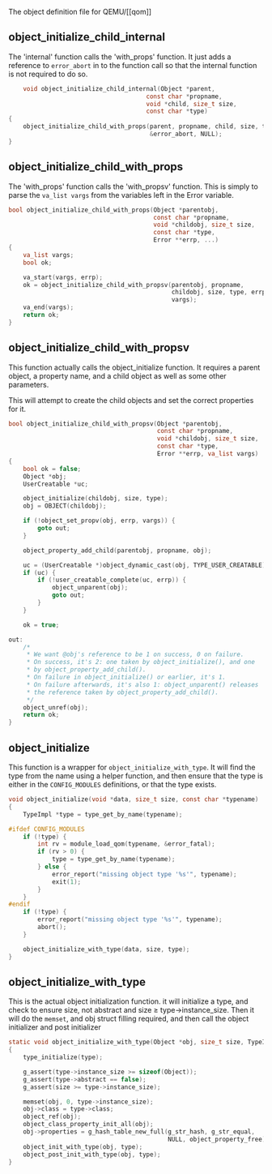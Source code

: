 The object definition file for QEMU/[[qom]]

## object_initialize_child_internal

The 'internal' function calls the 'with_props' function. It just adds a reference to `error_abort` in to the function call so that the internal function is not required to do so.

```c
	void object_initialize_child_internal(Object *parent,
                                      const char *propname,
                                      void *child, size_t size,
                                      const char *type)
{
    object_initialize_child_with_props(parent, propname, child, size, type,
                                       &error_abort, NULL);
}
```

## object_initialize_child_with_props

The 'with_props' function calls the 'with_propsv' function. This is simply to parse the `va_list vargs` from the variables left in the Error variable.

```c
bool object_initialize_child_with_props(Object *parentobj,
                                        const char *propname,
                                        void *childobj, size_t size,
                                        const char *type,
                                        Error **errp, ...)
{
    va_list vargs;
    bool ok;

    va_start(vargs, errp);
    ok = object_initialize_child_with_propsv(parentobj, propname,
                                             childobj, size, type, errp,
                                             vargs);
    va_end(vargs);
    return ok;
}

```

## object_initialize_child_with_propsv

This function actually calls the object_initialize function. It requires a parent object, a property name, and a child object as well as some other parameters.

This will attempt to create the child objects and set the correct properties for it. 
```c
bool object_initialize_child_with_propsv(Object *parentobj,
                                         const char *propname,
                                         void *childobj, size_t size,
                                         const char *type,
                                         Error **errp, va_list vargs)
{
    bool ok = false;
    Object *obj;
    UserCreatable *uc;

    object_initialize(childobj, size, type);
    obj = OBJECT(childobj);

    if (!object_set_propv(obj, errp, vargs)) {
        goto out;
    }

    object_property_add_child(parentobj, propname, obj);

    uc = (UserCreatable *)object_dynamic_cast(obj, TYPE_USER_CREATABLE);
    if (uc) {
        if (!user_creatable_complete(uc, errp)) {
            object_unparent(obj);
            goto out;
        }
    }

    ok = true;

out:
    /*
     * We want @obj's reference to be 1 on success, 0 on failure.
     * On success, it's 2: one taken by object_initialize(), and one
     * by object_property_add_child().
     * On failure in object_initialize() or earlier, it's 1.
     * On failure afterwards, it's also 1: object_unparent() releases
     * the reference taken by object_property_add_child().
     */
    object_unref(obj);
    return ok;
}
```

## object_initialize

This function is a wrapper for `object_initialize_with_type`. It will find the type from the name using a helper function, and then ensure that the type is either in the `CONFIG_MODULES` definitions, or that the type exists.

```c
void object_initialize(void *data, size_t size, const char *typename)
{
    TypeImpl *type = type_get_by_name(typename);

#ifdef CONFIG_MODULES
    if (!type) {
        int rv = module_load_qom(typename, &error_fatal);
        if (rv > 0) {
            type = type_get_by_name(typename);
        } else {
            error_report("missing object type '%s'", typename);
            exit(1);
        }
    }
#endif
    if (!type) {
        error_report("missing object type '%s'", typename);
        abort();
    }

    object_initialize_with_type(data, size, type);
}
```

## object_initialize_with_type

This is the actual object initialization function. it will initialize a type, and check to ensure size, not abstract and size $\geq$ type->instance_size.
Then it will do the `memset`, and obj struct filling required, and then call the object initializer and post initializer 

```c
static void object_initialize_with_type(Object *obj, size_t size, TypeImpl *type)
{
    type_initialize(type);

    g_assert(type->instance_size >= sizeof(Object));
    g_assert(type->abstract == false);
    g_assert(size >= type->instance_size);

    memset(obj, 0, type->instance_size);
    obj->class = type->class;
    object_ref(obj);
    object_class_property_init_all(obj);
    obj->properties = g_hash_table_new_full(g_str_hash, g_str_equal,
                                            NULL, object_property_free);
    object_init_with_type(obj, type);
    object_post_init_with_type(obj, type);
}
````